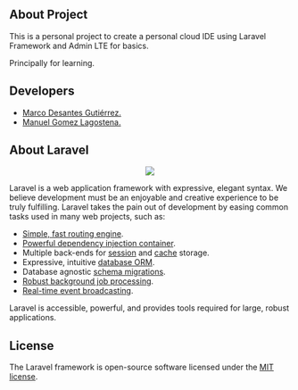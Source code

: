 ## About Project

This is a personal project to create a personal cloud IDE using Laravel Framework and Admin LTE for basics.

Principally for learning.

## Developers 
- [Marco Desantes Gutiérrez.](https://github.com/silverzero)
- [Manuel Gomez Lagostena.](https://github.com/)

## About Laravel

<p align="center"><img src="https://laravel.com/assets/img/components/logo-laravel.svg"></p>

Laravel is a web application framework with expressive, elegant syntax. We believe development must be an enjoyable and creative experience to be truly fulfilling. Laravel takes the pain out of development by easing common tasks used in many web projects, such as:

- [Simple, fast routing engine](https://laravel.com/docs/routing).
- [Powerful dependency injection container](https://laravel.com/docs/container).
- Multiple back-ends for [session](https://laravel.com/docs/session) and [cache](https://laravel.com/docs/cache) storage.
- Expressive, intuitive [database ORM](https://laravel.com/docs/eloquent).
- Database agnostic [schema migrations](https://laravel.com/docs/migrations).
- [Robust background job processing](https://laravel.com/docs/queues).
- [Real-time event broadcasting](https://laravel.com/docs/broadcasting).

Laravel is accessible, powerful, and provides tools required for large, robust applications.

## License

The Laravel framework is open-source software licensed under the [MIT license](https://opensource.org/licenses/MIT).
